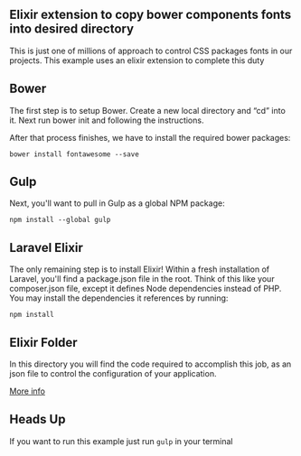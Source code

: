 ## Elixir extension to copy bower components fonts into desired directory


This is just one of millions of approach to control CSS packages fonts in our projects. This example uses an elixir extension to complete this duty

## Bower 

The first step is to setup Bower. Create a new local directory and “cd” into it. Next run bower init and following the instructions.

After that process finishes, we have to install the required bower packages:

```
bower install fontawesome --save
```

## Gulp

Next, you'll want to pull in Gulp as a global NPM package:

```
npm install --global gulp
```

## Laravel Elixir

The only remaining step is to install Elixir! Within a fresh installation of Laravel, you'll find a package.json file in the root. Think of this like your composer.json file, except it defines Node dependencies instead of PHP. You may install the dependencies it references by running:

```
npm install
```


## Elixir Folder

In this directory you will find the code required to accomplish this job, as an json file to control the configuration of your application.

<a href="https://laravel.com/docs/5.2/elixir" target="_blank">More info</a>


## Heads Up

If you want to run this example just run ```gulp``` in your terminal 

